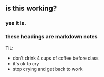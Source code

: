 ## is this working?
### yes it is.
### these headings are markdown notes


TIL:
* don't drink 4 cups of coffee before class
* it's ok to cry
* stop crying and get back to work